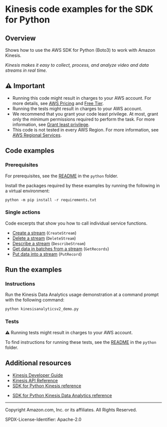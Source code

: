 # Kinesis code examples for the SDK for Python

## Overview

Shows how to use the AWS SDK for Python (Boto3) to work with Amazon Kinesis.

<!--custom.overview.start-->
<!--custom.overview.end-->

_Kinesis makes it easy to collect, process, and analyze video and data streams in real time._

## ⚠ Important

* Running this code might result in charges to your AWS account. For more details, see [AWS Pricing](https://aws.amazon.com/pricing/) and [Free Tier](https://aws.amazon.com/free/).
* Running the tests might result in charges to your AWS account.
* We recommend that you grant your code least privilege. At most, grant only the minimum permissions required to perform the task. For more information, see [Grant least privilege](https://docs.aws.amazon.com/IAM/latest/UserGuide/best-practices.html#grant-least-privilege).
* This code is not tested in every AWS Region. For more information, see [AWS Regional Services](https://aws.amazon.com/about-aws/global-infrastructure/regional-product-services).

<!--custom.important.start-->
<!--custom.important.end-->

## Code examples

### Prerequisites

For prerequisites, see the [README](../../README.md#Prerequisites) in the `python` folder.

Install the packages required by these examples by running the following in a virtual environment:

```
python -m pip install -r requirements.txt
```

<!--custom.prerequisites.start-->
<!--custom.prerequisites.end-->

### Single actions

Code excerpts that show you how to call individual service functions.

- [Create a stream](streams/kinesis_stream.py#L46) (`CreateStream`)
- [Delete a stream](streams/kinesis_stream.py#L90) (`DeleteStream`)
- [Describe a stream](streams/kinesis_stream.py#L69) (`DescribeStream`)
- [Get data in batches from a stream](streams/kinesis_stream.py#L128) (`GetRecords`)
- [Put data into a stream](streams/kinesis_stream.py#L105) (`PutRecord`)


<!--custom.examples.start-->
<!--custom.examples.end-->

## Run the examples

### Instructions


<!--custom.instructions.start-->
Run the Kinesis Data Analytics usage demonstration at a command prompt with 
the following command:

```
python kinesisanalyticsv2_demo.py
``` 
<!--custom.instructions.end-->



### Tests

⚠ Running tests might result in charges to your AWS account.


To find instructions for running these tests, see the [README](../../README.md#Tests)
in the `python` folder.



<!--custom.tests.start-->
<!--custom.tests.end-->

## Additional resources

- [Kinesis Developer Guide](https://docs.aws.amazon.com/streams/latest/dev/introduction.html)
- [Kinesis API Reference](https://docs.aws.amazon.com/kinesis/latest/APIReference/Welcome.html)
- [SDK for Python Kinesis reference](https://boto3.amazonaws.com/v1/documentation/api/latest/reference/services/kinesisanalyticsv2.html)

<!--custom.resources.start-->
* [SDK for Python Kinesis Data Analytics reference](https://boto3.amazonaws.com/v1/documentation/api/latest/reference/services/kinesisanalyticsv2.html)
<!--custom.resources.end-->

---

Copyright Amazon.com, Inc. or its affiliates. All Rights Reserved.

SPDX-License-Identifier: Apache-2.0